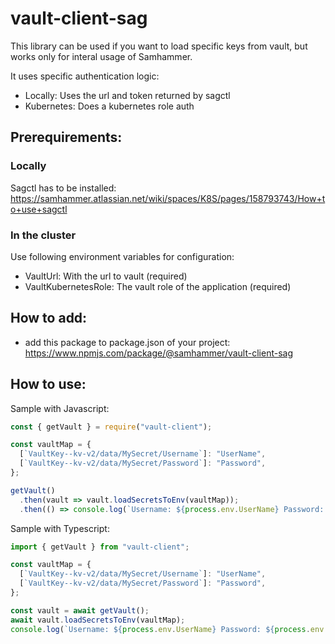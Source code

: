 # vault-client-sag

This library can be used if you want to load specific keys from vault, but works only for interal usage of Samhammer.

It uses specific authentication logic:

- Locally: Uses the url and token returned by sagctl
- Kubernetes: Does a kubernetes role auth

## Prerequirements:

### Locally

Sagctl has to be installed: https://samhammer.atlassian.net/wiki/spaces/K8S/pages/158793743/How+to+use+sagctl

### In the cluster

Use following environment variables for configuration:
* VaultUrl: With the url to vault (required)
* VaultKubernetesRole: The vault role of the application (required)

## How to add:

- add this package to package.json of your project: https://www.npmjs.com/package/@samhammer/vault-client-sag

## How to use:

Sample with Javascript:

```js
const { getVault } = require("vault-client");

const vaultMap = {
  [`VaultKey--kv-v2/data/MySecret/Username`]: "UserName",
  [`VaultKey--kv-v2/data/MySecret/Password`]: "Password",
};

getVault()
  .then(vault => vault.loadSecretsToEnv(vaultMap));
  .then(() => console.log(`Username: ${process.env.UserName} Password: ${process.env.Password}`);
```

Sample with Typescript:

```ts
import { getVault } from "vault-client";

const vaultMap = {
  [`VaultKey--kv-v2/data/MySecret/Username`]: "UserName",
  [`VaultKey--kv-v2/data/MySecret/Password`]: "Password",
};

const vault = await getVault();
await vault.loadSecretsToEnv(vaultMap);
console.log(`Username: ${process.env.UserName} Password: ${process.env.Password}`);
```
